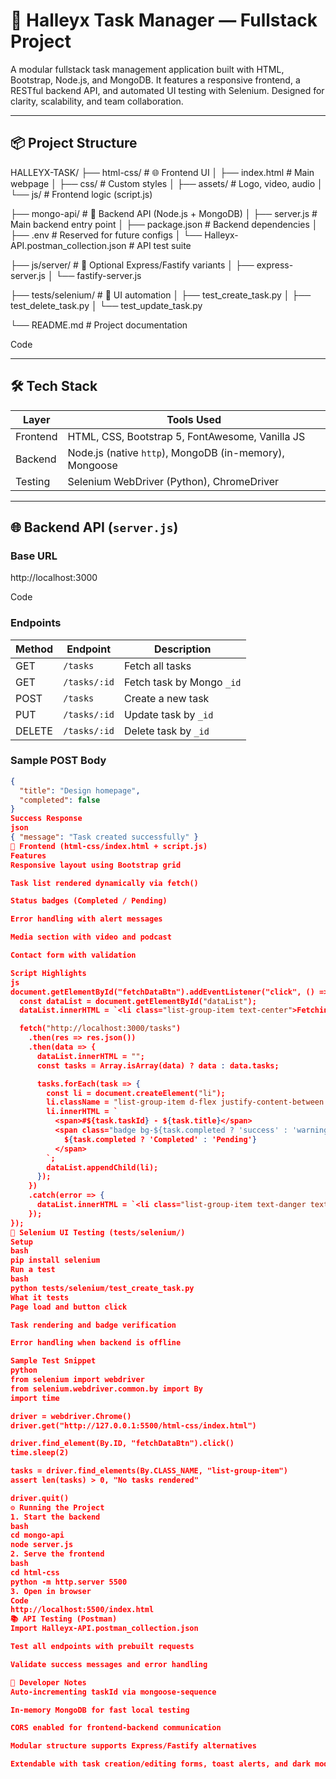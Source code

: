 # 🚀 Halleyx Task Manager — Fullstack Project

A modular fullstack task management application built with HTML, Bootstrap, Node.js, and MongoDB. It features a responsive frontend, a RESTful backend API, and automated UI testing with Selenium. Designed for clarity, scalability, and team collaboration.

---

## 📦 Project Structure

HALLEYX-TASK/ ├── html-css/ # 🌐 Frontend UI │ ├── index.html # Main webpage │ ├── css/ # Custom styles │ ├── assets/ # Logo, video, audio │ └── js/ # Frontend logic (script.js)

├── mongo-api/ # 🔧 Backend API (Node.js + MongoDB) │ ├── server.js # Main backend entry point │ ├── package.json # Backend dependencies │ ├── .env # Reserved for future configs │ └── Halleyx-API.postman_collection.json # API test suite

├── js/server/ # 🧠 Optional Express/Fastify variants │ ├── express-server.js │ └── fastify-server.js

├── tests/selenium/ # 🧪 UI automation │ ├── test_create_task.py │ ├── test_delete_task.py │ └── test_update_task.py

└── README.md # Project documentation

Code

---

## 🛠️ Tech Stack

| Layer     | Tools Used                                      |
|-----------|--------------------------------------------------|
| Frontend  | HTML, CSS, Bootstrap 5, FontAwesome, Vanilla JS |
| Backend   | Node.js (native `http`), MongoDB (in-memory), Mongoose |
| Testing   | Selenium WebDriver (Python), ChromeDriver       |

---

## 🌐 Backend API (`server.js`)

### Base URL
http://localhost:3000

Code

### Endpoints

| Method | Endpoint         | Description                      |
|--------|------------------|----------------------------------|
| GET    | `/tasks`         | Fetch all tasks                  |
| GET    | `/tasks/:id`     | Fetch task by Mongo `_id`        |
| POST   | `/tasks`         | Create a new task                |
| PUT    | `/tasks/:id`     | Update task by `_id`             |
| DELETE | `/tasks/:id`     | Delete task by `_id`             |

### Sample POST Body
```json
{
  "title": "Design homepage",
  "completed": false
}
Success Response
json
{ "message": "Task created successfully" }
🎨 Frontend (html-css/index.html + script.js)
Features
Responsive layout using Bootstrap grid

Task list rendered dynamically via fetch()

Status badges (Completed / Pending)

Error handling with alert messages

Media section with video and podcast

Contact form with validation

Script Highlights
js
document.getElementById("fetchDataBtn").addEventListener("click", () => {
  const dataList = document.getElementById("dataList");
  dataList.innerHTML = `<li class="list-group-item text-center">Fetching...</li>`;

  fetch("http://localhost:3000/tasks")
    .then(res => res.json())
    .then(data => {
      dataList.innerHTML = "";
      const tasks = Array.isArray(data) ? data : data.tasks;

      tasks.forEach(task => {
        const li = document.createElement("li");
        li.className = "list-group-item d-flex justify-content-between align-items-center";
        li.innerHTML = `
          <span>#${task.taskId} - ${task.title}</span>
          <span class="badge bg-${task.completed ? 'success' : 'warning'}">
            ${task.completed ? 'Completed' : 'Pending'}
          </span>
        `;
        dataList.appendChild(li);
      });
    })
    .catch(error => {
      dataList.innerHTML = `<li class="list-group-item text-danger text-center">${error.message}</li>`;
    });
});
🧪 Selenium UI Testing (tests/selenium/)
Setup
bash
pip install selenium
Run a test
bash
python tests/selenium/test_create_task.py
What it tests
Page load and button click

Task rendering and badge verification

Error handling when backend is offline

Sample Test Snippet
python
from selenium import webdriver
from selenium.webdriver.common.by import By
import time

driver = webdriver.Chrome()
driver.get("http://127.0.0.1:5500/html-css/index.html")

driver.find_element(By.ID, "fetchDataBtn").click()
time.sleep(2)

tasks = driver.find_elements(By.CLASS_NAME, "list-group-item")
assert len(tasks) > 0, "No tasks rendered"

driver.quit()
⚙️ Running the Project
1. Start the backend
bash
cd mongo-api
node server.js
2. Serve the frontend
bash
cd html-css
python -m http.server 5500
3. Open in browser
Code
http://localhost:5500/index.html
📚 API Testing (Postman)
Import Halleyx-API.postman_collection.json

Test all endpoints with prebuilt requests

Validate success messages and error handling

🧠 Developer Notes
Auto-incrementing taskId via mongoose-sequence

In-memory MongoDB for fast local testing

CORS enabled for frontend-backend communication

Modular structure supports Express/Fastify alternatives

Extendable with task creation/editing forms, toast alerts, and dark mode
